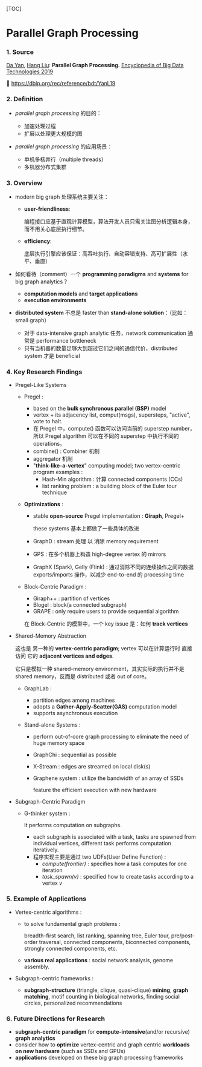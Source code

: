 [TOC]

# Parallel Graph Processing

### 1. Source

[Da Yan](https://dblp.org/pers/hd/y/Yan:Da), [Hang Liu](https://dblp.org/pers/hd/l/Liu:Hang):
**Parallel Graph Processing.** [Encyclopedia of Big Data Technologies 2019](https://dblp.org/db/reference/bdt/1.html#YanL19)

🔗 https://dblp.org/rec/reference/bdt/YanL19

### 2. Definition

- *parallel graph processing* 的目的：
  - 加速处理过程
  - 扩展以处理更大规模的图

- *parallel graph processing* 的应用场景：
  - 单机多核并行（multiple threads）
  - 多机器分布式集群

### 3. Overview

- modern big graph 处理系统主要关注：

  - **user-friendliness**: 

    编程接口应基于直观计算模型，算法开发人员只需关注图分析逻辑本身，而不用关心底层执行细节。

  - **efficiency**: 

    底层执行引擎应该保证：高吞吐执行、自动容错支持、高可扩展性（水平、垂直）

- 如何看待（comment）一个 **programming paradigms** and **systems** for big graph analytics？
  - **computation models** and **target applications**
  - **execution environments**

- **distributed system** 不总是 faster than **stand-alone solution**：（比如：small graph）
  - 对于 data-intensive graph analytic 任务，network communication 通常是 performance bottleneck
  - 只有当机器的数量足够大到超过它们之间的通信代价，distributed system 才是 beneficial

### 4. Key Research Findings

- Pregel-Like Systems

  - Pregel :

    - based on the **bulk synchronous parallel (BSP)** model
    - vertex + its adjacency list, comput(msgs), supersteps, "active", vote to halt.
    - 在 Pregel 中，compute() 函数可以访问当前的 superstep number，所以 Pregel algorithm 可以在不同的 superstep 中执行不同的 operations。
    - combine() : Combiner 机制
    - aggregator 机制
    - "**think-like-a-vertex**" computing model; two vertex-centric program examples :
      - Hash-Min algorithm : 计算 connected components (CCs)
      - list ranking problem : a building block of the Euler tour technique

  - **Optimizations** :

    - stable **open-source** Pregel implementation : **Giraph**, Pregel+

      these systems 基本上都做了一些具体的改进

    - GraphD : stream 处理 以 消除 memory requirement

    - GPS : 在多个机器上构造 high-degree vertex 的 mirrors

    - GraphX (Spark), Gelly (Flink) : 通过消除不同的连续操作之间的数据  exports/imports 操作，以减少 end-to-end 的 processing time

  - Block-Centric Paradigm :

    - Giraph++ : partition of vertices
    - Blogel : block(a connected subgraph)
    - GRAPE : only require users to provide sequential algorithm

    在 Block-Centric 的模型中，一个 key issue 是：如何 **track vertices**

- Shared-Memory Abstraction

  这也是 另一种的 **vertex-centric paradigm**; vertex 可以在计算运行时 直接访问 它的 **adjacent vertices and edges**.

  它只是模拟一种 shared-memory environment，其实实际的执行并不是 shared memory，反而是 distributed 或者 out of core。

  - GraphLab : 
    - partition edges among machines
    - adopts a **Gather-Apply-Scatter(GAS)** computation model
    - supports asynchronous execution

  - Stand-alone Systems : 

    - perform out-of-core graph processing to eliminate the need of huge memory space

    - GraphChi : sequential as possible

    - X-Stream : edges are streamed on local disk(s)

    - Graphene system : utilize the bandwidth of an array of SSDs

      feature the efficient execution with new hardware

- Subgraph-Centric Paradigm

  - G-thinker system : 

    It performs computation on subgraphs.

    - each subgraph is associated with a task, tasks are spawned from individual vertices, different task performs computation iteratively.
    - 程序实现主要是通过 two UDFs(User Define Function) : 
      - *compute(frontier)* : specifies how a task computes for one iteration
      - *task_spawn(v)* : specified how to create tasks according to a vertex *v*

### 5. Example of Applications

- Vertex-centric algorithms : 

  - to solve fundamental graph problems : 

    breadth-first search, list ranking, spanning tree, Euler tour, pre/post-order traversal, connected components, biconnected components, strongly connected components, etc.

  - **various real applications** : social network analysis, genome assembly.

- Subgraph-centric frameworks : 

  - **subgraph-structure** (triangle, clique, quasi-clique) **mining**, **graph matching**, motif counting in biological networks, finding social circles, personalized recommendations

### 6. Future Directions for Research

- **subgraph-centric paradigm** for **compute-intensive**(and/or recursive) **graph analytics**
- consider how to **optimize** vertex-centric and graph centric **workloads on new hardware** (such as SSDs and GPUs)
- **applications** developed on these big graph processing frameworks